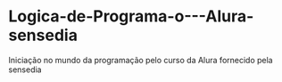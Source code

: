 # Logica-de-Programa-o---Alura-sensedia
Iniciação no mundo da programação pelo curso da Alura fornecido pela sensedia
